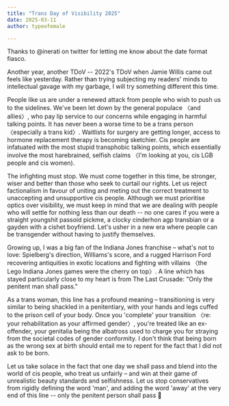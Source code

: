```yaml
---
title: "Trans Day of Visibility 2025"
date: 2025-03-11
author: typeofemale

---
```


Thanks to @inerati on twitter for letting me know about the date format fiasco.

Another year, another TDoV -- 2022's TDoV when Jamie Willis came out feels like yesterday. Rather than trying subjecting my readers' minds to intellectual gavage with my garbage, I will try something different this time.

People like us are under a renewed attack from people who wish to push us to the sidelines. We've been let down by the general populace 〈and allies〉, who pay lip service to our concerns while engaging in harmful talking points. It has never been a worse time to be a trans person 〈especially a trans kid〉. Waitlists for surgery are getting longer, access to hormone replacement therapy is becoming sketchier. Cis people are infatuated with the most stupid transphobic talking points, which essentially involve the most harebrained, selfish claims 〈I'm looking at you, cis LGB people and cis women). 

The infighting must stop. We must come together in this time, be stronger, wiser and better than those who seek to curtail our rights. Let us reject factionalism in favour of uniting and meting out the correct treatment to unaccepting and unsupportive cis people. Although we must prioritise optics over visibility, we must keep in mind that we are dealing with people who will settle for nothing less than our death -- no one cares if you were a straight youngshit passoid pickme, a clocky cinderhon agp transbian or a gayden with a cishet boyfriend. Let's usher in a new era where people can be transgender without having to justify themselves.

Growing up, I was a big fan of the Indiana Jones franchise – what's not to love: Spielberg's direction, Williams's score, and a rugged Harrison Ford recovering antiquities in exotic locations and fighting with villains 〈the Lego Indiana Jones games were the cherry on top〉. A line which has stayed particularly close to my heart is from The Last Crusade: "Only the penitent man shall pass."

As a trans woman, this line has a profound meaning – transitioning is very similar to being shackled in a penitentiary, with your hands and legs cuffed to the prison cell of your body. Once you 'complete' your transition 〈re: your rehabilitation as your affirmed gender〉, you're treated like an ex-offender, your genitalia being the albatross used to charge you for straying from the societal codes of gender conformity. I don't think that being born as the wrong sex at birth should entail me to repent for the fact that I did not ask to be born. 

Let us take solace in the fact that one day we shall pass and blend into the world of cis people, who treat us unfairly – and win at their game of unrealistic beauty standards and selfishness. Let us stop conservatives from rigidly defining the word 'man', and adding the word 'away' at the very end of this line -- only the penitent person shall pass 🙂
